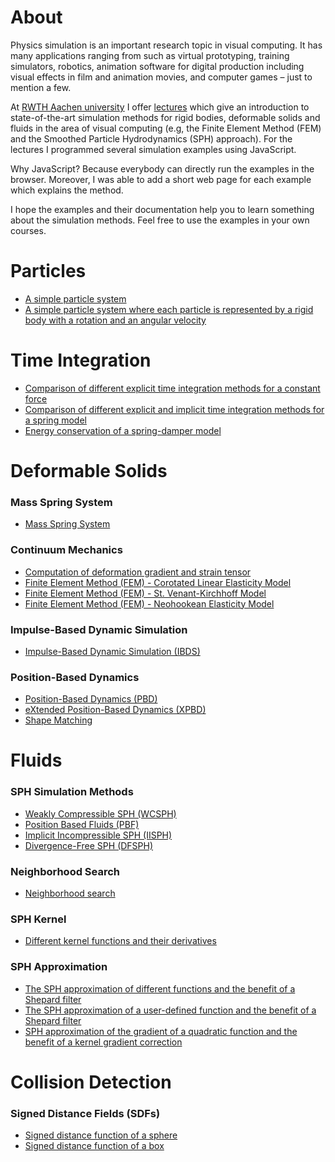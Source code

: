 # About

Physics simulation is an important research topic in visual computing. It has many applications ranging from such as virtual prototyping, training simulators, robotics, animation software for digital production including visual effects in film and animation movies, and computer games – just to mention a few.

At [RWTH Aachen university](https://animation.rwth-aachen.de) I offer [lectures](https://animation.rwth-aachen.de/courses/) which give an introduction to state-of-the-art simulation methods for rigid bodies, deformable solids and fluids in the area of visual computing (e.g, the Finite Element Method (FEM) and the Smoothed Particle Hydrodynamics (SPH) approach). For the lectures I programmed several simulation examples using JavaScript.  

Why JavaScript? Because everybody can directly run the examples in the browser. Moreover, I was able to add a short web page for each example which explains the method. 

I hope the examples and their documentation help you to learn something about the simulation methods. Feel free to use the examples in your own courses. 

# Particles

* [A simple particle system](examples/particle_system.html)
* [A simple particle system where each particle is represented by a rigid body with a rotation and an angular velocity](examples/particle_system_rb.html)

# Time Integration

* [Comparison of different explicit time integration methods for a constant force](examples/time_integration.html)
* [Comparison of different explicit and implicit time integration methods for a spring model](examples/spring_plot.html)
* [Energy conservation of a spring-damper model](examples/spring_damper.html)

# Deformable Solids

### Mass Spring System

* [Mass Spring System](examples/mass_spring_system.html)

### Continuum Mechanics

* [Computation of deformation gradient and strain tensor](examples/deformation_gradient_strain.html)
* [Finite Element Method (FEM) - Corotated Linear Elasticity Model](examples/FEM_Corot.html)
* [Finite Element Method (FEM) - St. Venant-Kirchhoff Model](examples/FEM_StVK.html)
* [Finite Element Method (FEM) - Neohookean Elasticity Model](examples/FEM_Neohookean.html)

### Impulse-Based Dynamic Simulation

* [Impulse-Based Dynamic Simulation (IBDS)](examples/ibds.html)

### Position-Based Dynamics

* [Position-Based Dynamics (PBD)](examples/pbd.html)
* [eXtended Position-Based Dynamics (XPBD)](examples/xpbd.html)
* [Shape Matching](examples/shape_matching.html)

# Fluids

### SPH Simulation Methods

* [Weakly Compressible SPH (WCSPH)](examples/wcsph.html)
* [Position Based Fluids (PBF)](examples/pbf.html)
* [Implicit Incompressible SPH (IISPH)](examples/iisph.html)
* [Divergence-Free SPH (DFSPH)](examples/dfsph.html)

### Neighborhood Search

* [Neighborhood search](examples/neighborhood_search.html)

### SPH Kernel

* [Different kernel functions and their derivatives](examples/sph_kernel.html)

### SPH Approximation

* [The SPH approximation of different functions and the benefit of a Shepard filter](examples/sph_approximation.html)
* [The SPH approximation of a user-defined function and the benefit of a Shepard filter](examples/sph_approximation_user_fct.html)
* [SPH approximation of the gradient of a quadratic function and the benefit of a kernel gradient correction](examples/sph_gradient_approximation.html)

# Collision Detection

### Signed Distance Fields (SDFs)

* [Signed distance function of a sphere](examples/sdf_sphere_plot.html)
* [Signed distance function of a box](examples/sdf_box_plot.html)